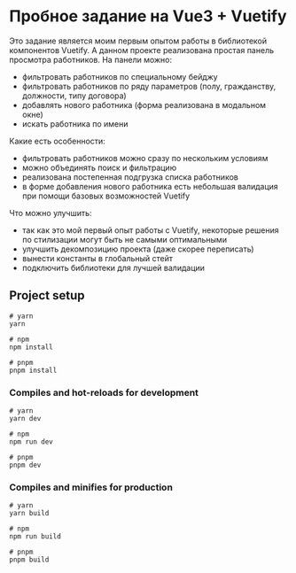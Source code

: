 # Пробное задание на Vue3 + Vuetify

Это задание является моим первым опытом работы в библиотекой компонентов Vuetify. А данном проекте реализована простая панель просмотра работников. На панели можно:
* фильтровать работников по специальному бейджу
* фильтровать работников по ряду параметров (полу, гражданству, должности, типу договора)
* добавлять нового работника (форма реализована в модальном окне)
* искать работника по имени

Какие есть особенности:
* фильтровать работников можно сразу по нескольким условиям
* можно объединять поиск и фильтрацию
* реализована постепенная подгрузка списка работников
* в форме добавления нового работника есть небольшая валидация при помощи базовых возможностей Vuetify

Что можно улучшить:
* так как это мой первый опыт работы с Vuetify, некоторые решения по стилизации могут быть не самыми оптимальными
* улучшить декомпозицию проекта (даже скорее переписать)
* вынести константы в глобальный стейт
* подключить библиотеки для лучшей валидации


## Project setup

```
# yarn
yarn

# npm
npm install

# pnpm
pnpm install
```

### Compiles and hot-reloads for development

```
# yarn
yarn dev

# npm
npm run dev

# pnpm
pnpm dev
```

### Compiles and minifies for production

```
# yarn
yarn build

# npm
npm run build

# pnpm
pnpm build
```
